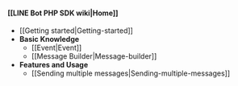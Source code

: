 #### [[LINE Bot PHP SDK wiki|Home]]
- [[Getting started|Getting-started]]
- __Basic Knowledge__
  - [[Event|Event]]
  - [[Message Builder|Message-builder]]
- __Features and Usage__
  - [[Sending multiple messages|Sending-multiple-messages]]